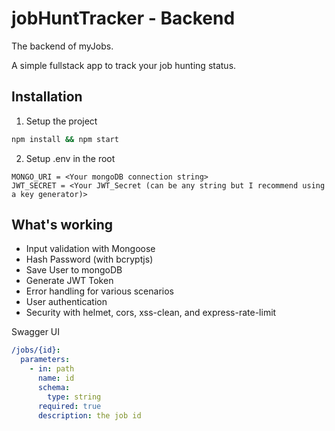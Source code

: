 # jobHuntTracker - Backend
The backend of myJobs. 

A simple fullstack app to track your job hunting status.

## Installation

1. Setup the project
  ```bash
  npm install && npm start
  ```

2. Setup .env in the root
  ```
  MONGO_URI = <Your mongoDB connection string>
  JWT_SECRET = <Your JWT_Secret (can be any string but I recommend using a key generator)> 
  ```

## What's working

- Input validation with Mongoose
- Hash Password (with bcryptjs)
- Save User to mongoDB
- Generate JWT Token
- Error handling for various scenarios
- User authentication
- Security with helmet, cors, xss-clean, and express-rate-limit

Swagger UI

```yaml
/jobs/{id}:
  parameters:
    - in: path
      name: id
      schema:
        type: string
      required: true
      description: the job id
```

